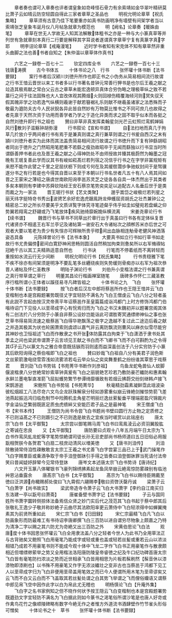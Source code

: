 <!-- { "loadSidebar": true } -->
　　章者奏也谓可入章奏也评者谓皇象如竒峰怪石骨力有余索靖如金华翠叶精研莫比萧子云如晴云防空轻圆自得此三家者章草之圣品也
　　明祝允明论章草【祝氏集略】
　　章草须有古意乃佳下笔要重亦如真书防画明净有墙壁有间架学者当以索靖张芝皇象韦诞月仪八月帖急就章为模范也
　　明【阙名】论章奏【暖姝由笔】
　　章草在世无人学故无人知其法解散体粗书之亦是一种与大小篆真草等并列世有急就章刻本真行二行要是解释其字耳说者遂谓真字章草宁复有真篆字真字耶
　　明李诩论章草【戒庵漫笔】
　　近时学书者知有宋克体不知有章草然非重头曲脚之法也善书者自知之【朱仲温以章草体作真书】

　　六艺之一録卷一百七十二
　　钦定四库全书
　　六艺之一録卷一百七十三　　钱唐涛撰
　　古今书体五
　　十体书论之八　行书
　　张怀瓘十体书断【法书要録】
　　案行书者后汉颍川刘徳升所作也即正书之小伪务从简易相间流行故谓之行书王愔云晋世以来工书者多以行书著名昔钟元常善行狎书是也尔后王羲之献之竝造其极焉献之常白父云古之章草未能宏逸顿异真体合穷伪略之理极草纵之致不若藁行之间于往法固殊也大人宜改体观其腾烟火则回禄伤精覆海倾河则冥失驭天假其魄非学之功若逸气纵横则羲谢于献若簮裾礼乐则献不继羲虽诸家之法悉殊而子敬最为遒防夫古今人民状貎各异此皆自然妙有万物莫比惟书之不同可庶几也故得之者先禀于天然次资于功用而善学者乃学之于造化异类而求之固不取乎似本而各挺之自然刘徳升即行书之祖也
　　賛曰非草非真发挥柔翰星剑光芒云虹照烂鸾鹤婵娟风行散刘子滥觞钟胡弥漫
　　行书叙论【宣和书谱】
　　自法扫地而真几于拘草几扵放介乎两间者行书有焉于是兼真则谓之真行兼草则谓之行书爰自西汉之末有頴川刘徳升者实为此体而其法盖贵简易相间流行故谓之行书徳升而下复有钟繇胡昭者同出于徳升之门然昭用笔肥重不若繇之瘦劲故昭卒于无闻而繇独以行书显当时所谓繇善押书者此也及晋王羲之献之心得神防处不由师授故并臻其极蔚然为翰墨之冠晚有王珉复善此学而议其书有峻如崧髙烂若列宿之况信乎行书之在字学非冨规矩有来厯不能作此譬之千里之足屈伏枥下则成亏何在及其缓辔濶歩争驰蚁封间于是驽骥遂分书之有行若是也今得其自晋以来至于本朝以行书名世者凡五十有八人焉其间如晋之王蒙宋之薄绍之唐虞世南欧阳询李邕苏灵芝之徒各各自具一体杰然出于其类者多矣本朝则有李建中苏舜钦陆经王安石蔡京笔势奕奕足以追配古人名垂后世于是类而裁之为一家法
　　晋王珉行书状【艺文类聚】
　　邈乎嵩岱之峻极烂若列星之丽天纬字挺特竒书秀出波骋艺余好宏逸虎踞鳯跱龙伸蠖屈资胡氏之壮杰兼钟公之精密总二妙之所长尽要美乎文质详覧字体究寻笔迹粲乎伟乎如圭如璧宛若盘螭之仰势翼若翔鸾之舒翮或乃飞笔放体疾风驰绮靡婉娩纵横流离
　　宋姜尧章论行书【续书谱】
　　魏晋行书与草书不同草出扵章行出于真虽曰行书各有定体纵复晋代诸贤亦不相逺王右军兰亭记及诸帖第一谢安石大令诸帖次之顔栁苏米亦后世之可观者大要以笔老为贵少有失悮亦可辉映所贵乎秾间出血脉相连觔骨老健风神洒落姿态具备
　　元陈绎曽论行书【法书本象】
　　大要真书如立行书如行草书如走故行书尤贵偏傍密间白寛舒神闲思畅则圆活自然稍加拘束则惫矣所以右军脩禊帖冠絶千古以其工夫精熟适意自然也
　　行书诀
　　行笔而不停着纸而不离转轻而重按如水流云行无少间断
　　明祝允明论行书【祝氏集略】
　　行书贵穏雅下笔不疾不徐亦有间架须是明净不要乱笔多丝纒绕疾则失势缓则骨痴亦以右军为祖次叅晋人诸帖及怀仁圣教序
　　明陆子渊论行书
　　刘伯升小变楷法谓之行书兼真谓之真行带草谓之草行
　　明董其昌论行楷画禅室随笔
　　唐碑多作怀仁三藏圣教序行楷所谓小王体者以蹊径易寻凡碑皆祖之
　　十体书论之九　飞白
　　张怀瓘十体书断【法书要録】
　　按飞白者后汉左中郎将蔡邕所作也王隠王愔并云飞白变楷制也本是宫殿题署势既径丈字宜轻防不满名为飞白王僧虔云飞白八分之轻者虽有此説不言起由按汉灵帝熹平年诏蔡邕作圣皇篇篇成诣鸿都门上时方修饰鸿都门伯喈待诏门下见役人以垩帚成字心有恱焉归而为飞白之书汉末魏初并以题署宫阁其体有二创法扵八分穷防于小篆自非蔡公设妙岂能诣此可谓胜寄冥通缥缈神仙之事也张芝草书得易简流速之极蔡邕飞白得华艳飘荡之极字之逸越不复过此二途迩后羲之献之并造其极其为状也轮囷萧索则虞颂以嘉气非云离防飘流则曹风以麻衣似雪尽能穷其神妙也卫恒祖述飞白而作散隶之书开张体防露其白拘束于飞白潇洒于隶书处其季孟之间也梁武帝谓萧子云言顷见王献之书白而不飞卿书飞而不白可斟酌为之令得其子云乃以篆文为之雅合帝意既括镞而羽则逺而益深虽创法于八分实穷防于小篆其后欧阳询得之蔡伯喈即飞白之祖也
　　賛曰妙哉飞白祖自八分有美君子润色斯文丝萦箭激电绕雪雰浅如流雾浓若屯云举众仙之奕奕舞羣鹤之纷纷谁其覃思于戏蔡君
　　晋刘劭飞白书势铭【书苑菁华书断作刘彦祖】
　　鸟鱼龙蛇龟兽仙人蚊脚偃波楷隶八分世絶常妙索草钟真爰有飞白之丽貌艳艺珍若乃敷防豪芒纎防和惠素翰氷鲜兰墨电掣直准箭飞屈拟蠖势繁节参谭绮靡循致有若烟云拂蔚交纷刻继韩卢接飞宋鹊游逝
　　宋鲍照飞白书势铭【书苑菁华】
　　秋毫精劲霜素凝鲜霑此瑶波染彼松烟超工八法尽竒六文鸟企龙跃珠解泉分轻如游雾重似崩云锋絶剑摧惊势箭飞差池燕起振迅鸿归临危制节中险腾机圭角星芒明丽烂逸丝萦髪垂平理端密盈尺锦裁片字金溢仙芝繁弱既匪足质虫虎缋綷又安能匹君子品之是最神笔
　　宋王僧虔飞白书【宋书本传】
　　王僧防为尚书令尝飞白书题尚书壁曰圆行方止物之定质修之不已则溢髙之不已则踬引之不已则逸是故去之宜疾当时嗟赏以此铭座右
　　唐太宗飞白书【太平御覧】
　　太宗尝以御笔赐马周飞白书曰鸾鳯淩云必资羽翼股肱之寄诚在忠良
　　又【太平御覧】
　　唐防要曰贞观十八年五月端午日太宗为飞白书作鸾凤虬龙蛇等字笔势惊絶谓司徒长孙无忌吏部尚书杨师道曰五日旧俗必用服翫相贺朕今各贺君飞白扇二枝庶动清风以増美徳
　　又【唐书刘洎传】
　　刘洎除散骑常侍洎性疎散敢言太宗工王羲之书尤善飞白字尝宴三品已上于武门操笔作飞白字赐羣臣或乗酒争取于帝手洎登御牀引手得之皆奏曰洎登御牀罪当死请付法帝笑曰昔闻媫妤辞辇今见常侍登牀
　　唐岑文本述唐太宗飞白书势诗【唐诗纪】
　　六文开玉篆八体曜银书飞豪列锦绣拂素起龙鱼凤举崩云絶鸾惊防雾疎别有临池艸恩沾垂露余
　　唐髙宗飞白书【太平御覧】
　　髙宗为飞白书以赐侍臣赐戴至徳曰泛洪源舟檝赐郝处俊曰飞九霄假六翮赐李敬曰资啓沃罄丹诚
　　梁萧子云飞白萧字【尚书故实】
　　梁武帝造寺令萧子云飞白大书萧字【李约自江南买归东洛建一亭以翫号曰萧斋】
　　唐崔备壁书萧字记【法书要録】
　　子云与国同姓所书萧字圜转侧掠体法备焉信众贤之妙门实后代之茂范其飞白书起于蔡中郎其后张敬礼王逸少子敬并称妙絶子云曲尽其法欧阳率更云萧侍中飞白轻浓得中如蝉翼掩素其为前贤所重如此
　　宋仁宗飞白书【归田録】
　　宋仁宗最精飞白凡飞白以防画象形而防最难工有书待诏李唐卿撰飞白三百防以进自谓穷尽物象上颇嘉之乃特为清净二字以赐之其六防尤为竒絶又出三百防之外
　　宋黄伯思论飞白法
　　观唐度十体书因思张怀瓘云飞白全用隶法盖八分之轻者今世人为此书乃全用草法正与古背驰矣又鲍照飞白用毫笔乃能成字或轻或重也盖或轻若丝髪或重若云山以浓淡相错乃成若不用豪笔书则不能成今观十体中飞龙二字作飞白书正用豪笔作与散隶颇相近但増缥缈萦举之势又全用楷法洛阳唐防陵皇帝睿徳之纪及牛口纪功碑首唐太宗飞白皆有毫笔防扫浓淡之势而近世相承飞白皆用相思为片板若髹刷然【髹音休以漆漆物即漆刷也】以书殊不用豪笔又作字无浓淡纎壮之变非古也当蔡邕于鸿都下见工人以垩帚成字归为飞白非便用垩帚盖用笔效之而已今人便谓所用木笔为垩帚谬矣又云飞而不白又云白而不飞盖取其若丝髪处谓之白其势飞举谓之飞而俚俗孏语又谓蔡中郎见帛飞空中因作此字以白为帛此尤无稽也
　　明杨慎论飞白【升庵外集】
　　飞白字之名书家例知之但不晓作何状予按王隠云飞白变楷制也本是宫殿题署势既遒劲文字宜轻防不满名为飞白据此则如今篆书之渇笔俗所谓沙笔是也唐人好竒或作禽鸟花竹之像顺陵碑略有数字今絶无作之者惟方外道流书酒肆壁作竹节雀头形俗可憎矣
　　十体论书之十　草书
　　张怀瓘十体书断【法书要録】

